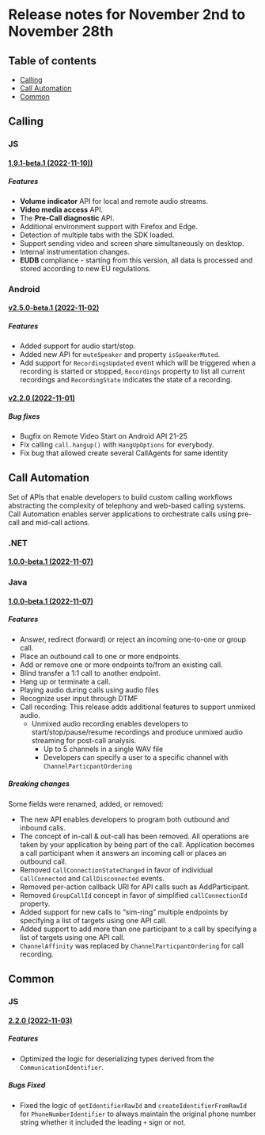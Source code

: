 # Release notes for November 2nd to November 28th

## Table of contents

* [Calling](#calling)
* [Call Automation](#call-automation)
* [Common](#common)

## Calling

### JS
#### [1.9.1-beta.1 (2022-11-10))](https://github.com/Azure/Communication/blob/master/releasenotes/acs-javascript-calling-library-release-notes.md#191-beta1-2022-11-10)
##### Features
- **Volume indicator** API for local and remote audio streams.
- **Video media access** API.
- The **Pre-Call diagnostic** API.
- Additional environment support with Firefox and Edge.
- Detection of multiple tabs with the SDK loaded.
- Support sending video and screen share simultaneously on desktop.
- Internal instrumentation changes.
- **EUDB** compliance - starting from this version, all data is processed and stored according to new EU regulations.

### Android 
#### [v2.5.0-beta.1 (2022-11-02)](https://github.com/Azure/Communication/blob/master/releasenotes/acs-calling-android-sdk-release-notes.md#v250-beta1-2022-11-02)
##### Features
 - Added support for audio start/stop.
 - Added new API for `muteSpeaker` and property `isSpeakerMuted`.
 - Add support for `RecordingsUpdated` event which will be triggered when a recording is started or stopped, `Recordings` property to list all current recordings and `RecordingState` indicates the state of a recording. 

#### [v2.2.0 (2022-11-01)](https://github.com/Azure/Communication/blob/master/releasenotes/acs-calling-android-sdk-release-notes.md#v220-2022-11-01)
##### Bug fixes
- Bugfix on Remote Video Start on Android API 21-25
- Fix calling `call.hangup()` with `HangUpOptions` for everybody.
- Fix bug that allowed create several CallAgents for same identity

## Call Automation
Set of APIs that enable developers to build custom calling workflows abstracting the complexity of telephony and web-based calling systems. Call Automation enables server applications to orchestrate calls using pre-call and mid-call actions. 

### .NET
#### [1.0.0-beta.1 (2022-11-07)](https://github.com/Azure/azure-sdk-for-net/blob/release/beta1/sdk/communication/Azure.Communication.CallAutomation/CHANGELOG.md#100-beta1-2022-11-07)

### Java
#### [1.0.0-beta.1 (2022-11-07)](https://github.com/Azure/azure-sdk-for-java/blob/release/beta1/sdk/communication/azure-communication-callautomation/CHANGELOG.md#100-beta1-2022-11-07)

##### Features
- Answer, redirect (forward) or reject an incoming one-to-one or group call. 
- Place an outbound call to one or more endpoints. 
- Add or remove one or more endpoints to/from an existing call. 
- Blind transfer a 1:1 call to another endpoint. 
- Hang up or terminate a call. 
- Playing audio during calls using audio files 
- Recognize user input through DTMF 
- Call recording: This release adds additional features to support unmixed audio.  
   - Unmixed audio recording enables developers to start/stop/pause/resume recordings and produce unmixed audio streaming for post-call analysis. 
      - Up to 5 channels in a single WAV file 
      - Developers can specify a user to a specific channel with `ChannelParticpantOrdering` 

##### Breaking changes
Some fields were renamed, added, or removed: 
- The new API enables developers to program both outbound and inbound calls.  
- The concept of in-call & out-call has been removed. All operations are taken by your application by being part of the call. Application becomes a call participant when it answers an incoming call or places an outbound call. 
- Removed `CallConnectionStateChanged` in favor of individual `CallConnected` and `CallDisconnected` events. 
- Removed per-action callback URI for API calls such as AddParticipant. 
- Removed `GroupCallId` concept in favor of simplified `callConnectionId` property. 
- Added support for new calls to “sim-ring” multiple endpoints by specifying a list of targets using one API call. 
- Added support to add more than one participant to a call by specifying a list of targets using one API call. 
- `ChannelAffinity` was replaced by `ChannelParticpantOrdering` for call recording. 

## Common

### JS
#### [2.2.0 (2022-11-03)](https://github.com/Azure/azure-sdk-for-js/blob/main/sdk/communication/communication-common/CHANGELOG.md#220-2022-11-03)
##### Features
- Optimized the logic for deserializing types derived from the `CommunicationIdentifier`.

##### Bugs Fixed
- Fixed the logic of `getIdentifierRawId` and `createIdentifierFromRawId` for `PhoneNumberIdentifier` to always maintain the original phone number string whether it included the leading `+` sign or not.
